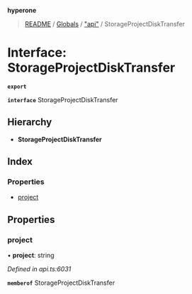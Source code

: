 **hyperone**

> [README](../README.md) / [Globals](../globals.md) / ["api"](../modules/_api_.md) / StorageProjectDiskTransfer

# Interface: StorageProjectDiskTransfer

**`export`** 

**`interface`** StorageProjectDiskTransfer

## Hierarchy

* **StorageProjectDiskTransfer**

## Index

### Properties

* [project](_api_.storageprojectdisktransfer.md#project)

## Properties

### project

•  **project**: string

*Defined in api.ts:6031*

**`memberof`** StorageProjectDiskTransfer
